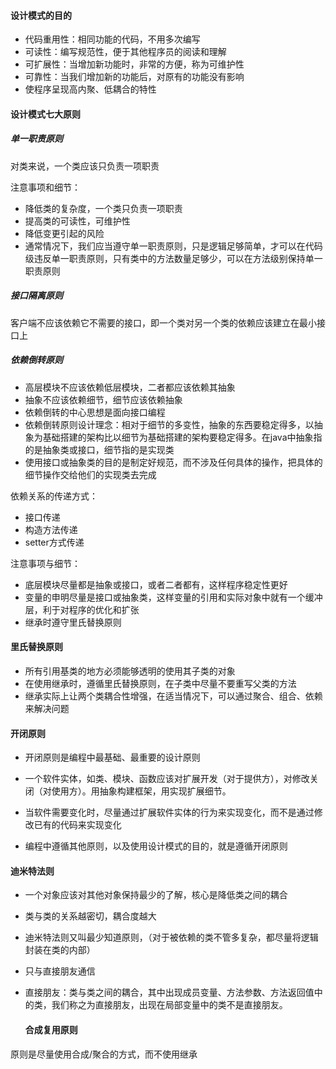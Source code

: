 #### 设计模式的目的

+ 代码重用性：相同功能的代码，不用多次编写
+ 可读性：编写规范性，便于其他程序员的阅读和理解
+ 可扩展性：当增加新功能时，非常的方便，称为可维护性
+ 可靠性：当我们增加新的功能后，对原有的功能没有影响
+ 使程序呈现高内聚、低耦合的特性



#### 设计模式七大原则

##### 单一职责原则

对类来说，一个类应该只负责一项职责

注意事项和细节：
+ 降低类的复杂度，一个类只负责一项职责
+ 提高类的可读性，可维护性
+ 降低变更引起的风险
+ 通常情况下，我们应当遵守单一职责原则，只是逻辑足够简单，才可以在代码级违反单一职责原则，只有类中的方法数量足够少，可以在方法级别保持单一职责原则
##### 接口隔离原则
客户端不应该依赖它不需要的接口，即一个类对另一个类的依赖应该建立在最小接口上
##### 依赖倒转原则
+ 高层模块不应该依赖低层模块，二者都应该依赖其抽象
+ 抽象不应该依赖细节，细节应该依赖抽象
+ 依赖倒转的中心思想是面向接口编程
+ 依赖倒转原则设计理念：相对于细节的多变性，抽象的东西要稳定得多，以抽象为基础搭建的架构比以细节为基础搭建的架构要稳定得多。在java中抽象指的是抽象类或接口，细节指的是实现类
+ 使用接口或抽象类的目的是制定好规范，而不涉及任何具体的操作，把具体的细节操作交给他们的实现类去完成

依赖关系的传递方式：
+ 接口传递
+ 构造方法传递
+ setter方式传递

注意事项与细节：
+ 底层模块尽量都是抽象或接口，或者二者都有，这样程序稳定性更好
+ 变量的申明尽量是接口或抽象类，这样变量的引用和实际对象中就有一个缓冲层，利于对程序的优化和扩张
+ 继承时遵守里氏替换原则

#### 里氏替换原则

+ 所有引用基类的地方必须能够透明的使用其子类的对象
+ 在使用继承时，遵循里氏替换原则，在子类中尽量不要重写父类的方法
+ 继承实际上让两个类耦合性增强，在适当情况下，可以通过聚合、组合、依赖来解决问题

#### 开闭原则

+ 开闭原则是编程中最基础、最重要的设计原则

+ 一个软件实体，如类、模块、函数应该对扩展开发（对于提供方），对修改关闭（对使用方）。用抽象构建框架，用实现扩展细节。

+ 当软件需要变化时，尽量通过扩展软件实体的行为来实现变化，而不是通过修改已有的代码来实现变化

+ 编程中遵循其他原则，以及使用设计模式的目的，就是遵循开闭原则

#### 迪米特法则

+ 一个对象应该对其他对象保持最少的了解，核心是降低类之间的耦合
+ 类与类的关系越密切，耦合度越大
+ 迪米特法则又叫最少知道原则，（对于被依赖的类不管多复杂，都尽量将逻辑封装在类的内部）
+ 只与直接朋友通信
+ 直接朋友：类与类之间的耦合，其中出现成员变量、方法参数、方法返回值中的类，我们称之为直接朋友，出现在局部变量中的类不是直接朋友。

  #### 合成复用原则

原则是尽量使用合成/聚合的方式，而不使用继承